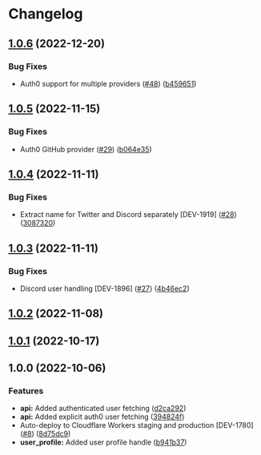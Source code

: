 # Changelog

## [1.0.6](https://github.com/cheqd/auth0-service/compare/1.0.5...1.0.6) (2022-12-20)


### Bug Fixes

* Auth0 support for multiple providers ([#48](https://github.com/cheqd/auth0-service/issues/48)) ([b459651](https://github.com/cheqd/auth0-service/commit/b459651613d9655e910825e43839948b625d2887))

## [1.0.5](https://github.com/cheqd/auth0-service/compare/1.0.4...1.0.5) (2022-11-15)


### Bug Fixes

* Auth0 GitHub provider ([#29](https://github.com/cheqd/auth0-service/issues/29)) ([b064e35](https://github.com/cheqd/auth0-service/commit/b064e357d187f5d0350c280febb4f000acf1578a))

## [1.0.4](https://github.com/cheqd/auth0-service/compare/1.0.3...1.0.4) (2022-11-11)


### Bug Fixes

* Extract name for Twitter and Discord separately [DEV-1919] ([#28](https://github.com/cheqd/auth0-service/issues/28)) ([3087320](https://github.com/cheqd/auth0-service/commit/3087320d7b79a16bd264dd926caac4768d95d0dc))

## [1.0.3](https://github.com/cheqd/auth0-service/compare/1.0.2...1.0.3) (2022-11-11)


### Bug Fixes

* Discord user handling [DEV-1896] ([#27](https://github.com/cheqd/auth0-service/issues/27)) ([4b46ec2](https://github.com/cheqd/auth0-service/commit/4b46ec26f1f677fbd6b27749fcc847475797d7fb))

## [1.0.2](https://github.com/cheqd/auth0-service/compare/1.0.1...1.0.2) (2022-11-08)

## [1.0.1](https://github.com/cheqd/auth0-service/compare/1.0.0...1.0.1) (2022-10-17)

## 1.0.0 (2022-10-06)


### Features

* **api:** Added authenticated user fetching ([d2ca292](https://github.com/cheqd/auth0-service/commit/d2ca292015b96a4c9b03b555a62f688da4561bbd))
* **api:** Added explicit auth0 user fetching ([394824f](https://github.com/cheqd/auth0-service/commit/394824fa32889eff4d065cb7bf1e8fab7e51dd57))
* Auto-deploy to Cloudflare Workers staging and production [DEV-1780] ([#8](https://github.com/cheqd/auth0-service/issues/8)) ([8d75dc9](https://github.com/cheqd/auth0-service/commit/8d75dc9d0d9d2f8b382e1cbd37511c0116b5286b))
* **user_profile:** Added user profile handle ([b941b37](https://github.com/cheqd/auth0-service/commit/b941b3765c05ea0ef22b8f41fb960cf201ce3eca))
